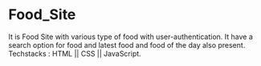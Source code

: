 # Food_Site
It is Food Site with various type of food with user-authentication. It have a search option for food and latest food and food of the day also present. 
Techstacks : HTML || CSS || JavaScript.
